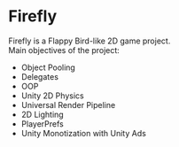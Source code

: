 # Firefly
 
Firefly is a Flappy Bird-like 2D game project.  
Main objectives of the project:
- Object Pooling
- Delegates
- OOP
- Unity 2D Physics
- Universal Render Pipeline
- 2D Lighting
- PlayerPrefs
- Unity Monotization with Unity Ads
